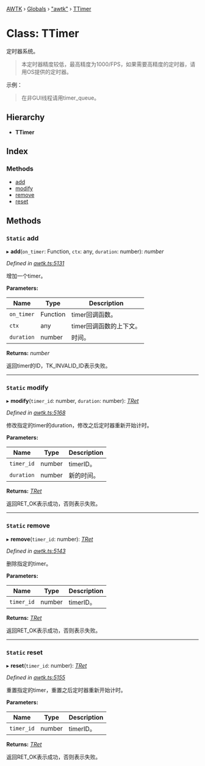 [AWTK](../README.md) › [Globals](../globals.md) › ["awtk"](../modules/_awtk_.md) › [TTimer](_awtk_.ttimer.md)

# Class: TTimer

定时器系统。

> 本定时器精度较低，最高精度为1000/FPS，如果需要高精度的定时器，请用OS提供的定时器。

示例：

> 在非GUI线程请用timer\_queue。

## Hierarchy

* **TTimer**

## Index

### Methods

* [add](_awtk_.ttimer.md#static-add)
* [modify](_awtk_.ttimer.md#static-modify)
* [remove](_awtk_.ttimer.md#static-remove)
* [reset](_awtk_.ttimer.md#static-reset)

## Methods

### `Static` add

▸ **add**(`on_timer`: Function, `ctx`: any, `duration`: number): *number*

*Defined in [awtk.ts:5131](https://github.com/zlgopen/awtk-binding/blob/d304871/tools/code_gen/js/output/awtk.ts#L5131)*

增加一个timer。

**Parameters:**

Name | Type | Description |
------ | ------ | ------ |
`on_timer` | Function | timer回调函数。 |
`ctx` | any | timer回调函数的上下文。 |
`duration` | number | 时间。  |

**Returns:** *number*

返回timer的ID，TK_INVALID_ID表示失败。

___

### `Static` modify

▸ **modify**(`timer_id`: number, `duration`: number): *[TRet](../enums/_awtk_.tret.md)*

*Defined in [awtk.ts:5168](https://github.com/zlgopen/awtk-binding/blob/d304871/tools/code_gen/js/output/awtk.ts#L5168)*

修改指定的timer的duration，修改之后定时器重新开始计时。

**Parameters:**

Name | Type | Description |
------ | ------ | ------ |
`timer_id` | number | timerID。 |
`duration` | number | 新的时间。  |

**Returns:** *[TRet](../enums/_awtk_.tret.md)*

返回RET_OK表示成功，否则表示失败。

___

### `Static` remove

▸ **remove**(`timer_id`: number): *[TRet](../enums/_awtk_.tret.md)*

*Defined in [awtk.ts:5143](https://github.com/zlgopen/awtk-binding/blob/d304871/tools/code_gen/js/output/awtk.ts#L5143)*

删除指定的timer。

**Parameters:**

Name | Type | Description |
------ | ------ | ------ |
`timer_id` | number | timerID。  |

**Returns:** *[TRet](../enums/_awtk_.tret.md)*

返回RET_OK表示成功，否则表示失败。

___

### `Static` reset

▸ **reset**(`timer_id`: number): *[TRet](../enums/_awtk_.tret.md)*

*Defined in [awtk.ts:5155](https://github.com/zlgopen/awtk-binding/blob/d304871/tools/code_gen/js/output/awtk.ts#L5155)*

重置指定的timer，重置之后定时器重新开始计时。

**Parameters:**

Name | Type | Description |
------ | ------ | ------ |
`timer_id` | number | timerID。  |

**Returns:** *[TRet](../enums/_awtk_.tret.md)*

返回RET_OK表示成功，否则表示失败。
